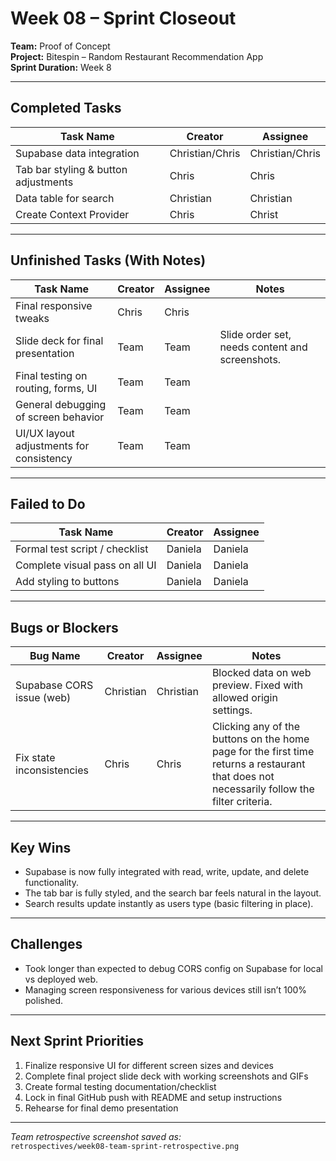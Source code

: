 #  Week 08 – Sprint Closeout

**Team:** Proof of Concept  
**Project:** Bitespin – Random Restaurant Recommendation App  
**Sprint Duration:** Week 8

---

##  Completed Tasks

| Task Name                               | Creator           | Assignee         |
|-----------------------------------------|--------------------|------------------|
| Supabase data integration         | Christian/Chris    | Christian/Chris  |
| Tab bar styling & button adjustments    | Chris              | Chris             |
| Data table for search      | Christian          | Christian        |
| Create Context Provider    | Chris          | Christ       |

---

##  Unfinished Tasks (With Notes)

| Task Name                        | Creator        | Assignee       | Notes                                                              |
|----------------------------------|----------------|----------------|--------------------------------------------------------------------|
| Final responsive tweaks          | Chris          | Chris          |          |
| Slide deck for final presentation| Team           | Team           | Slide order set, needs content and screenshots.                    |
| Final testing on routing, forms, UI     | Team               | Team             |
| General debugging of screen behavior    | Team           | Team           |
| UI/UX layout adjustments for consistency| Team           | Team        |
---

##  Failed to Do

| Task Name                         | Creator     | Assignee  | 
|----------------------------------|-------------|-----------|
| Formal test script / checklist   | Daniela     | Daniela   |    
| Complete visual pass on all UI   | Daniela     | Daniela   | 
| Add styling to buttons  | Daniela     | Daniela   | 

---

##  Bugs or Blockers

| Bug Name                                  | Creator        | Assignee       | Notes                                                             |
|-------------------------------------------|----------------|----------------|-------------------------------------------------------------------|
| Supabase CORS issue (web)                 | Christian       | Christian       | Blocked data on web preview. Fixed with allowed origin settings. |
| Fix state inconsistencies  | Chris           | Chris           | Clicking any of the buttons on the home page for the first time returns a restaurant that does not necessarily follow the filter criteria.           |

---

##  Key Wins

-  Supabase is now fully integrated with read, write, update, and delete functionality.
-   The tab bar is fully styled, and the search bar feels natural in the layout.
-    Search results update instantly as users type (basic filtering in place).


---

##  Challenges

- Took longer than expected to debug CORS config on Supabase for local vs deployed web.
- Managing screen responsiveness for various devices still isn’t 100% polished.

---

##  Next Sprint Priorities

1. Finalize responsive UI for different screen sizes and devices
2. Complete final project slide deck with working screenshots and GIFs
3. Create formal testing documentation/checklist
4. Lock in final GitHub push with README and setup instructions
5. Rehearse for final demo presentation

---

 *Team retrospective screenshot saved as:*  
`retrospectives/week08-team-sprint-retrospective.png`

